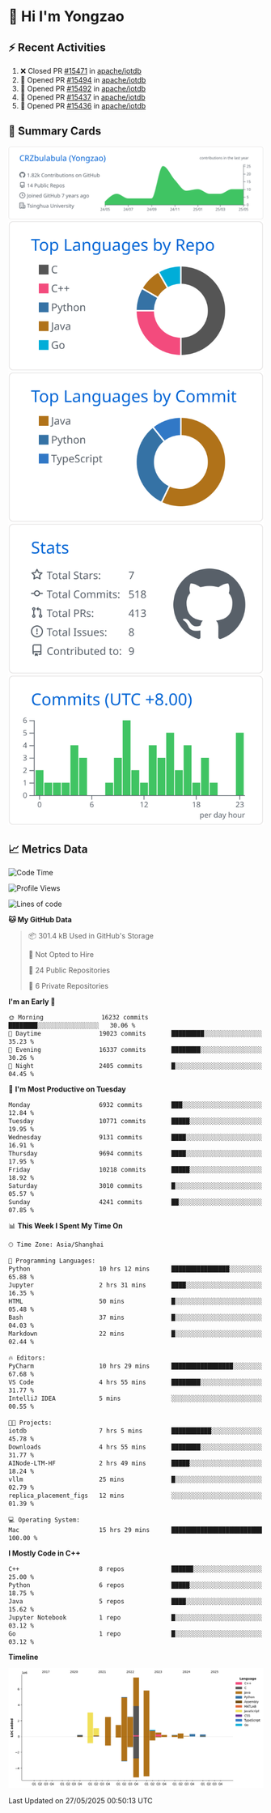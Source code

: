 # 👋 Hi I'm Yongzao

## ⚡ Recent Activities
<!--START_SECTION:activity-->
1. ❌ Closed PR [#15471](https://github.com/apache/iotdb/pull/15471) in [apache/iotdb](https://github.com/apache/iotdb)
2. 💪 Opened PR [#15494](https://github.com/apache/iotdb/pull/15494) in [apache/iotdb](https://github.com/apache/iotdb)
3. 💪 Opened PR [#15492](https://github.com/apache/iotdb/pull/15492) in [apache/iotdb](https://github.com/apache/iotdb)
4. 💪 Opened PR [#15437](https://github.com/apache/iotdb/pull/15437) in [apache/iotdb](https://github.com/apache/iotdb)
5. 💪 Opened PR [#15436](https://github.com/apache/iotdb/pull/15436) in [apache/iotdb](https://github.com/apache/iotdb)
<!--END_SECTION:activity-->

## 🎑 Summary Cards

[![](https://raw.githubusercontent.com/CRZbulabula/CRZbulabula/main/profile-summary-card-output/github/0-profile-details.svg)](https://github.com/vn7n24fzkq/github-profile-summary-cards)
[![](https://raw.githubusercontent.com/CRZbulabula/CRZbulabula/main/profile-summary-card-output/github/1-repos-per-language.svg)](https://github.com/vn7n24fzkq/github-profile-summary-cards) [![](https://raw.githubusercontent.com/CRZbulabula/CRZbulabula/main/profile-summary-card-output/github/2-most-commit-language.svg)](https://github.com/vn7n24fzkq/github-profile-summary-cards)
[![](https://raw.githubusercontent.com/CRZbulabula/CRZbulabula/main/profile-summary-card-output/github/3-stats.svg)](https://github.com/vn7n24fzkq/github-profile-summary-cards) [![](https://raw.githubusercontent.com/CRZbulabula/CRZbulabula/main/profile-summary-card-output/github/4-productive-time.svg)](https://github.com/vn7n24fzkq/github-profile-summary-cards)

## 📈 Metrics Data

<!--START_SECTION:waka-->
![Code Time](http://img.shields.io/badge/Code%20Time-882%20hrs%2015%20mins-blue)

![Profile Views](http://img.shields.io/badge/Profile%20Views-0-blue)

![Lines of code](https://img.shields.io/badge/From%20Hello%20World%20I%27ve%20Written-31.4%20million%20lines%20of%20code-blue)

**🐱 My GitHub Data** 

> 📦 301.4 kB Used in GitHub's Storage 
 > 
> 🚫 Not Opted to Hire
 > 
> 📜 24 Public Repositories 
 > 
> 🔑 6 Private Repositories 
 > 
**I'm an Early 🐤** 

```text
🌞 Morning                16232 commits       ████████░░░░░░░░░░░░░░░░░   30.06 % 
🌆 Daytime                19023 commits       █████████░░░░░░░░░░░░░░░░   35.23 % 
🌃 Evening                16337 commits       ████████░░░░░░░░░░░░░░░░░   30.26 % 
🌙 Night                  2405 commits        █░░░░░░░░░░░░░░░░░░░░░░░░   04.45 % 
```
📅 **I'm Most Productive on Tuesday** 

```text
Monday                   6932 commits        ███░░░░░░░░░░░░░░░░░░░░░░   12.84 % 
Tuesday                  10771 commits       █████░░░░░░░░░░░░░░░░░░░░   19.95 % 
Wednesday                9131 commits        ████░░░░░░░░░░░░░░░░░░░░░   16.91 % 
Thursday                 9694 commits        ████░░░░░░░░░░░░░░░░░░░░░   17.95 % 
Friday                   10218 commits       █████░░░░░░░░░░░░░░░░░░░░   18.92 % 
Saturday                 3010 commits        █░░░░░░░░░░░░░░░░░░░░░░░░   05.57 % 
Sunday                   4241 commits        ██░░░░░░░░░░░░░░░░░░░░░░░   07.85 % 
```


📊 **This Week I Spent My Time On** 

```text
🕑︎ Time Zone: Asia/Shanghai

💬 Programming Languages: 
Python                   10 hrs 12 mins      ████████████████░░░░░░░░░   65.88 % 
Jupyter                  2 hrs 31 mins       ████░░░░░░░░░░░░░░░░░░░░░   16.35 % 
HTML                     50 mins             █░░░░░░░░░░░░░░░░░░░░░░░░   05.48 % 
Bash                     37 mins             █░░░░░░░░░░░░░░░░░░░░░░░░   04.03 % 
Markdown                 22 mins             █░░░░░░░░░░░░░░░░░░░░░░░░   02.44 % 

🔥 Editors: 
PyCharm                  10 hrs 29 mins      █████████████████░░░░░░░░   67.68 % 
VS Code                  4 hrs 55 mins       ████████░░░░░░░░░░░░░░░░░   31.77 % 
IntelliJ IDEA            5 mins              ░░░░░░░░░░░░░░░░░░░░░░░░░   00.55 % 

🐱‍💻 Projects: 
iotdb                    7 hrs 5 mins        ███████████░░░░░░░░░░░░░░   45.78 % 
Downloads                4 hrs 55 mins       ████████░░░░░░░░░░░░░░░░░   31.77 % 
AINode-LTM-HF            2 hrs 49 mins       █████░░░░░░░░░░░░░░░░░░░░   18.24 % 
vllm                     25 mins             █░░░░░░░░░░░░░░░░░░░░░░░░   02.79 % 
replica_placement_figs   12 mins             ░░░░░░░░░░░░░░░░░░░░░░░░░   01.39 % 

💻 Operating System: 
Mac                      15 hrs 29 mins      █████████████████████████   100.00 % 
```

**I Mostly Code in C++** 

```text
C++                      8 repos             ██████░░░░░░░░░░░░░░░░░░░   25.00 % 
Python                   6 repos             █████░░░░░░░░░░░░░░░░░░░░   18.75 % 
Java                     5 repos             ████░░░░░░░░░░░░░░░░░░░░░   15.62 % 
Jupyter Notebook         1 repo              █░░░░░░░░░░░░░░░░░░░░░░░░   03.12 % 
Go                       1 repo              █░░░░░░░░░░░░░░░░░░░░░░░░   03.12 % 
```



**Timeline**

![Lines of Code chart](https://raw.githubusercontent.com/CRZbulabula/CRZbulabula/main/assets/bar_graph.png)


 Last Updated on 27/05/2025 00:50:13 UTC
<!--END_SECTION:waka-->

